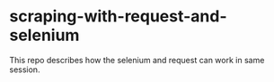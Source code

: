 # scraping-with-request-and-selenium
This repo describes how the selenium and request can work in same session.
